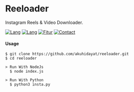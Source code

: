 # Reeloader
Instagram Reels &amp; Video Downloader.

[![Lang](https://img.shields.io/badge/Build%20With-Python-yellow.svg)]()
[![Lang](https://img.shields.io/badge/Build%20With-NodeJS-yellow.svg)]()
[![Fitur](https://img.shields.io/badge/Download-Video%20&%20Reels-brightgreen.svg)]()
[![Contact](https://img.shields.io/badge/Instagram-%40akuhidayatt-purple.svg)](https://www.instagram.com/akuhidayatt/) 

<h4>Usage</h4>

    $ git clone https://github.com/akuhidayat/reeloader.git
    $ cd reeloader

    > Run With NodeJs
      $ node index.js

    > Run With Python
      $ python3 insta.py
